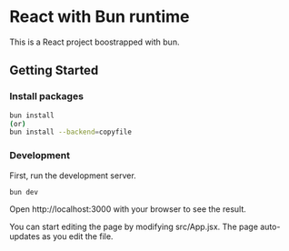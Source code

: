 # React with Bun runtime

This is a React project boostrapped with bun.

## Getting Started

### Install packages

```sh
bun install
(or)
bun install --backend=copyfile
```

### Development

First, run the development server.

```
bun dev
```

Open http://localhost:3000 with your browser to see the result.

You can start editing the page by modifying src/App.jsx. The page auto-updates as you edit the file.


